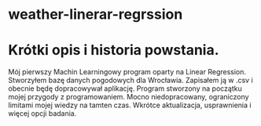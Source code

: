 # weather-linerar-regrssion

# Krótki opis i historia powstania.

Mój pierwszy Machin Learningowy program oparty na Linear Regression. Stworzyłem bazę danych pogodowych dla Wrocławia. Zapisałem ją w .csv i obecnie będę dopracowywał aplikację.
Program stworzony na początku mojej przygody z programowaniem. Mocno niedopracowany, ograniczony limitami mojej wiedzy na tamten czas.
Wkrótce aktualizacja, usprawnienia i więcej opcji badania.
